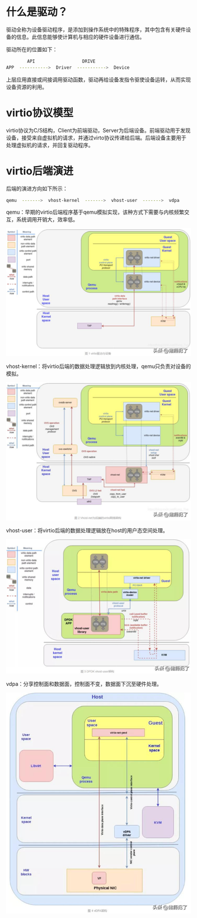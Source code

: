 # 什么是驱动？

驱动全称为设备驱动程序，是添加到操作系统中的特殊程序，其中包含有关硬件设备的信息。此信息能够使计算机与相应的硬件设备进行通信。

驱动所在的位置如下：

```bash
        API                  DRIVE
APP  ----------->  Driver  ----------->  Device
```

上层应用直接或间接调用驱动函数，驱动再给设备发指令驱使设备运转，从而实现设备资源的利用。

# virtio协议模型

virtio协议为C/S结构，Client为前端驱动，Server为后端设备。前端驱动用于发现设备，接受来自虚拟机的请求，并通过virto协议传递给后端。后端设备主要用于处理虚拟机的请求，并回复驱动程序。

# virtio后端演进

后端的演进方向如下所示：

```bash
qemu  ------->  vhost-kernel  ------->  vhost-user  ------->  vdpa
```

qemu：早期的virtio后端程序基于qemu模拟实现，该种方式下需要与内核频繁交互，系统调用开销大，效率低。

![](assets/20250322_005248_image.png)

vhost-kernel：将virtio后端的数据处理逻辑放到内核处理，qemu只负责对设备的模拟。

![](assets/20250322_005342_image.png)

vhost-user：将virtio后端的数据处理逻辑放在host的用户态空间处理。

![](assets/20250322_005403_image.png)

vdpa：分享控制面和数据面，控制面不变，数据面下沉至硬件处理。

![](assets/20250322_005439_image.png)
